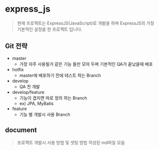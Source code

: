 # express_js

> 현재 프로젝트는 ExpressJS(JavaScript)로 개발을 하며 ExpressJS의 가장 기본적인 설정을 한 프로젝트 입니다.

## Git 전략

* master
  * 가장 자주 사용될거 같은 기능 들만 모아 두며 기본적인 QA가 끝났을때 배포
* hotfix
  * master에 배포하기 전에 테스트 하는 Branch
* develop
  * QA 전 개발
* develop/feature
  * 기능이 겹치면 따로 정의 하는 Branch
  * ex) JPA, MyBatis
* feature
  * 기능 별 개발시 사용 Branch

## document

> 프로젝트 개발시 사용 방법 및 셋팅 방법 작성된 md파일 모음
  